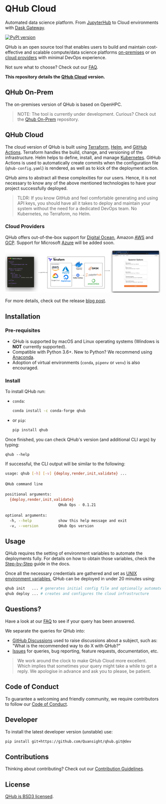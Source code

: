 # QHub Cloud
Automated data science platform. From [JupyterHub](https://jupyter.org/hub "Multi-user version of the Notebook") to 
Cloud environments with [Dask Gateway](https://docs.dask.org/ "Parallel computing in Python").

[![PyPI version](https://badge.fury.io/py/qhub.svg)](https://badge.fury.io/py/qhub)

QHub is an open source tool that enables users to build and maintain
cost-effective and scalable compute/data science platforms [on-premises](#qhub-on-prem) or on 
[cloud providers](#qhub-cloud) with minimal DevOps experience.

Not sure what to choose? Check out our [FAQ](../02_get_started/07_support.md#faq).

**This repository details the [QHub Cloud](https://qhub.dev/ "Official QHub docs") version.**

## QHub On-Prem
The on-premises version of QHub is based on OpenHPC. 
> NOTE: The tool is currently under development. Curious? Check out the [Qhub On-Prem](https://github.com/Quansight/qhub-onprem) repository.

## QHub Cloud
The cloud version of QHub is built using [Terraform](https://www.terraform.io/), [Helm](https://helm.sh/), and 
[GitHub Actions](https://docs.github.com/en/free-pro-team@latest/actions).
Terraform handles the build, change, and versioning of the infrastructure. Helm helps to define, install, and manage 
[Kubernetes](https://kubernetes.io/ "Automated container deployment, scaling, and management"). GitHub 
Actions is used to automatically create commits when the configuration file (`qhub-config.yaml`) is rendered, as well as
to kick of the deployment action.

QHub aims to abstract all these complexities for our users. Hence, it is not necessary to know any of the above mentioned 
technologies to have your project successfully deployed.

> TLDR:
> If you know GitHub and feel comfortable generating and using API keys, you should have all it takes to deploy 
> and maintain your system without the need for a dedicated DevOps team. No Kubernetes, no Terraform, no Helm.

### Cloud Providers
QHub offers out-of-the-box support for [Digital Ocean](https://www.digitalocean.com/), Amazon [AWS](https://aws.amazon.com/)
 and [GCP](https://cloud.google.com/ "Google Cloud Provider"). Support for Microsoft [Azure](https://azure.microsoft.com/en-us/)
will be added soon.


[comment]: <> (![image]&#40;docs/source/meta_images/tech_stack_diagram.png "architecture diagram"&#41;)
![High-level illustration of QHub architecture](docs/source/meta_images/qhub-cloud_architecture.png)

For more details, check out the release [blog post](https://www.quansight.com/post/announcing-qhub).

## Installation
### Pre-requisites
* QHub is supported by macOS and Linux operating systems (Windows is **NOT** currently supported).
* Compatible with Python 3.6+. New to Python? We recommend using [Anaconda](https://www.anaconda.com/products/individual).
* Adoption of virtual environments (`conda`, `pipenv` or `venv`) is also encouraged. 

### Install
To install QHub run:
* `conda`:
  ```bash
  conda install -c conda-forge qhub
  ```
  
* or `pip`:
    ```bash
    pip install qhub
    ```  
Once finished, you can check QHub's version (and additional CLI args) by typing:
```
qhub --help
```
If successful, the CLI output will be similar to the following:

```bash
usage: qhub [-h] [-v] {deploy,render,init,validate} ...

QHub command line

positional arguments:
  {deploy,render,init,validate}
                        QHub Ops - 0.1.21

optional arguments:
  -h, --help            show this help message and exit
  -v, --version         QHub Ops version
```

## Usage
QHub requires the setting of environment variables to automate the deployments fully. For details on how to obtain those
variables, check the [Step-by-Step](https://qhub.dev/docs/step-by-step-walkthrough.html) guide in the docs.

Once all the necessary credentials are gathered and set as [UNIX environment variables](https://linuxize.com/post/how-to-set-and-list-environment-variables-in-linux/),
QHub can be deployed in under 20 minutes using:
```bash
qhub init   ... # generates initial config file and optionally automates deployment steps
qhub deploy ... # creates and configures the cloud infrastructure
```

## Questions?
Have a look at our [FAQ](https://qhub.dev/docs/faqs.html) to see if your query has been answered.

We separate the queries for QHub into:
* [GitHub Discussions](https://github.com/Quansight/qhub/discussions) used to raise discussions about a subject, such as:
"What is the recommended way to do X with QHub?"
* [Issues](https://github.com/Quansight/qhub/issues/new/choose) for queries, bug reporting, feature requests, 
  documentation, etc.
> We work around the clock to make QHub Cloud more excellent. Which implies that sometimes your
> query might take a while to get a reply. We apologise in advance and ask you to please, be patient.


## Code of Conduct
To guarantee a welcoming and friendly community, we require contributors to follow our
[Code of Conduct](https://github.com/Quansight/.github/blob/master/CODE_OF_CONDUCT.md).


## Developer
To install the latest developer version (unstable) use:
```bash
pip install git+https://github.com/Quansight/qhub.git@dev
```

## Contributions
Thinking about contributing? Check out our [Contribution Guidelines](https://github.com/Quansight/qhub/CONTRIBUTING.md).

## License
[QHub is BSD3 licensed](LICENSE).
